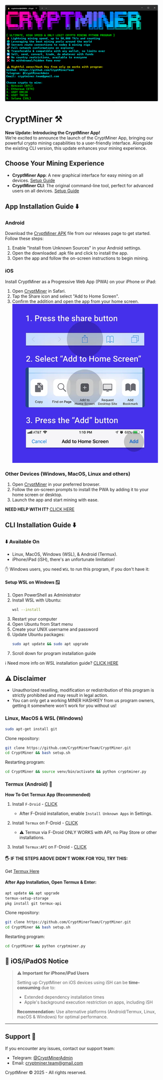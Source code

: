 ![Intro](img/intro.png)

# CryptMiner ⚒️

**New Update: Introducing the CryptMiner App!**  
We’re excited to announce the launch of the CryptMiner App, bringing our powerful crypto mining capabilities to a user-friendly interface. Alongside the existing CLI version, this update enhances your mining experience.

## Choose Your Mining Experience
- **CryptMiner App**: A new graphical interface for easy mining on all devices. [Setup Guide](#app-installation-guide-%EF%B8%8F)
- **CryptMiner CLI**: The original command-line tool, perfect for advanced users on all devices. [Setup Guide](#cli-installation-guide-%EF%B8%8F)

## App Installation Guide ⬇️

### Android
Download the [CryptMiner APK](https://github.com/CryptMinerTeam/CryptMiner/releases/download/v1.0.1/CryptMiner.apk) file from our releases page to get started. Follow these steps:
1. Enable "Install from Unknown Sources" in your Android settings.
2. Open the downloaded .apk file and click to install the app.
3. Open the app and follow the on-screen instructions to begin mining.

### iOS
Install CryptMiner as a Progressive Web App (PWA) on your iPhone or iPad:
1. Open [CryptMiner](https://cryptminer.vercel.app) in Safari.
2. Tap the Share icon and select "Add to Home Screen".
3. Confirm the addition and open the app from your home screen.
![Adding PWA on iOS](img/add-pwa-on-ios.webp)

### Other Devices (Windows, MacOS, Linux and others)
1. Open [CryptMiner](https://cryptminer.vercel.app) in your preferred browser.
2. Follow the on-screen prompts to install the PWA by adding it to your home screen or desktop.
3. Launch the app and start mining with ease.

**NEED HELP WITH IT?** [CLICK HERE](https://web.dev/learn/pwa/installation#desktop_installation)

## CLI Installation Guide ⬇️

### ⬇️ Available On
- Linux, MacOS, Windows (WSL), & Android (Termux).
- iPhone/iPad (iSH), there's an unfortunate limitation!

✋ Windows users, you need `WSL` to run this program, if you don't have it:

#### Setup WSL on Windows 🪟
1. Open PowerShell as Administrator
2. Install WSL with Ubuntu:
    ```bash
    wsl --install
    ```
3. Restart your computer
4. Open Ubuntu from Start menu
5. Create your UNIX username and password
6. Update Ubuntu packages:
    ```bash
    sudo apt update && sudo apt upgrade
    ```
7. Scroll down for program installation guide

ℹ️ Need more info on WSL installation guide? [CLICK HERE](https://learn.microsoft.com/en-us/windows/wsl/install)

## ⚠️ Disclaimer
- Unauthorized reselling, modification or redistribution of this program is strictly prohibited and may result in legal action.
- You can only get a working MINER HASHKEY from us program owners, getting it somewhere won't work for you without us!

### Linux, MacOS & WSL (Windows)
```bash
sudo apt-get install git
```
Clone repository:
```bash
git clone https://github.com/CryptMinerTeam/CryptMiner.git
cd CryptMiner && bash setup.sh
```
Restarting program:
```bash
cd CryptMiner && source venv/bin/activate && python cryptminer.py
```

### Termux (Android) 📱
**How To Get Termux App (Recommended)**

1. Install `F-Droid` - [CLICK](https://f-droid.org/)
   - After F-Droid installation, enable `Install Unknown Apps` in Settings.

2. Install `Termux` on F-Droid - [CLICK](https://f-droid.org/packages/com.termux/)
   - ⚠️ Termux via F-Droid ONLY WORKS with API, no Play Store or other installations.

3. Install `Termux:API` on F-Droid - [CLICK](https://f-droid.org/packages/com.termux.api/)

#### 🖐️ IF THE STEPS ABOVE DIDN'T WORK FOR YOU, TRY THIS:
Get [Termux Here](https://github.com/termux/termux-app/releases)

#### After App Installation, Open Termux & Enter:
```bash
apt update && apt upgrade
termux-setup-storage
pkg install git termux-api
```
Clone repository:
```bash
git clone https://github.com/CryptMinerTeam/CryptMiner.git
cd CryptMiner && bash setup.sh
```
Restarting program:
```bash
cd CryptMiner && python cryptminer.py
```

## 📱 iOS/iPadOS Notice
> **⚠️ Important for iPhone/iPad Users**
> 
> Setting up CryptMiner on iOS devices using iSH can be **time-consuming** due to:
> - Extended dependency installation times
> - Apple's background execution restriction on apps, including iSH
> 
> **Recommendation:** Use alternative platforms (Android/Termux, Linux, macOS & Windows) for optimal performance.

---

## Support 💬
If you encounter any issues, contact our support team:
- Telegram: [@CryptMinerAdmin](https://t.me/CryptMinerAdmin)
- Email: <a href="mailto:cryptminer.team@gmail.com">cryptminer.team@gmail.com</a>


CryptMiner © 2025 - All rights reserved.
